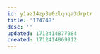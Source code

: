 ```yaml
---
id: y1az14zp3e0zlqnqa3drptr
title: '174748'
desc: ''
updated: 1712414877984
created: 1712414869912
---
```


